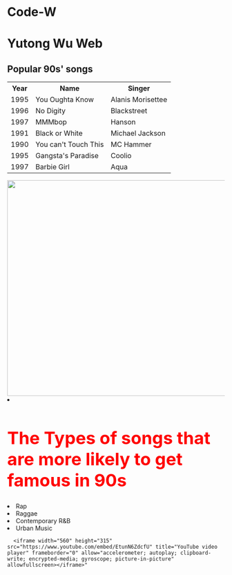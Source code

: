 # Code-W
<h1>Yutong Wu Web</h1>
<!DOCTYPE html>
<html>
<head>




</head>
<body>

<h2>Popular 90s' songs</h2>

<table>

  <tr>
    <th>Year</th>
    <th>Name</th>
    <th>Singer</th>
  </tr>
  <tr>
    <td>1995</td>
    <td>You Oughta Know</td>
    <td>Alanis Morisettee</td>
    
  </tr>
  <tr>
    <td>1996</td>
    <td>No Digity</td>
    <td>Blackstreet</td>
  </tr>
  <tr>
    <td>1997</td>
    <td>MMMbop</td>
    <td>Hanson</td>
  </tr>
  <tr>
    <td>1991</td>
    <td>Black or White</td>
    <td>Michael Jackson</td>

 
  </tr>
  <tr>
    <td>1990</td>
    <td>You can't Touch This</td>
    <td>MC Hammer</td>
    
   <tr>
    <td>1995</td>
    <td>Gangsta's Paradise</td>
    <td>Coolio</td>
 
  </tr>
  <tr>
    <td>1997</td>
    <td>Barbie Girl</td>
    <td>Aqua</td>
 
  </tr>
 
  </tr>
  
  </table>
</table>
    
</body>
</html>
<img 
     IMG.displayed {
    display: block;
    margin-left: auto;
    margin-right: auto }
     src= "https://www.teahub.io/photos/full/294-2941969_queen-pink-floyd-beatles.jpg" alt="" width="800" height="500">

<img/>
<li><!DOCTYPE html>
   <html>    
      <head>        
         <h1 style="color:red;font-size:40px;">The Types of songs that are more likely to get famous in 90s</h1>      
   

</html>
  
<li> Rap
  <li> Raggae
    <li>Contemporary R&B
      <li>Urban Music

      <iframe width="560" height="315" src="https://www.youtube.com/embed/EtunN6ZdcfU" title="YouTube video player" frameborder="0" allow="accelerometer; autoplay; clipboard-write; encrypted-media; gyroscope; picture-in-picture" allowfullscreen></iframe>"
